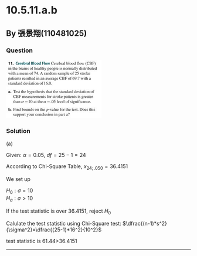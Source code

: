 # 10.5.11.a.b
## By 張景翔(110481025)
### Question
![image](https://github.com/HWTeng-Course/202402-Statistics/blob/main/431266539_641931994732252_4210933986014585461_n.jpg)
### Solution
(a)

Given: $\alpha = 0.05$, $df=25-1=24$

According to Chi-Square Table, $x_{24;.050} = 36.4151$

We set up

$H_0:{\sigma}=10$\
$H_a:{{\sigma}}>10$

If the test statistic is over 36.4151, reject $H_0$

Calulate the test statistic using Chi-Square test:
$\dfrac{(n-1)*s^2}{\sigma^2}=\dfrac{(25-1)*16^2}{10^2}$ 

test statistic is 61.44>36.4151




---
